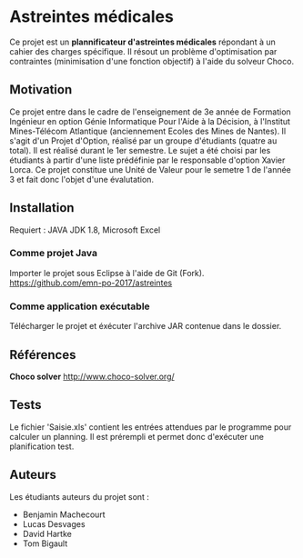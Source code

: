 # Astreintes médicales

Ce projet est un **plannificateur d'astreintes médicales** répondant à un cahier des charges spécifique. Il résout un problème d'optimisation par contraintes (minimisation d'une fonction objectif) à l'aide du solveur Choco.

## Motivation

Ce projet entre dans le cadre de l'enseignement de 3e année de Formation Ingénieur en option Génie Informatique Pour l'Aide à la Décision, à l'Institut Mines-Télécom Atlantique (anciennement Ecoles des Mines de Nantes). Il s'agit d'un Projet d'Option, réalisé par un groupe d'étudiants (quatre au total). Il est réalisé durant le 1er semestre. Le sujet a été choisi par les étudiants à partir d'une liste prédéfinie par le responsable d'option Xavier Lorca. Ce projet constitue une Unité de Valeur pour le semetre 1 de l'année 3 et fait donc l'objet d'une évalutation.

## Installation

Requiert : JAVA JDK 1.8, Microsoft Excel

### Comme projet Java

Importer le projet sous Eclipse à l'aide de Git (Fork).
<https://github.com/emn-po-2017/astreintes>

### Comme application exécutable

Télécharger le projet et éxécuter l'archive JAR contenue dans le dossier.

## Références

**Choco solver**
<http://www.choco-solver.org/>

## Tests

Le fichier 'Saisie.xls' contient les entrées attendues par le programme pour calculer un planning. Il est prérempli et permet donc d'exécuter une planification test. 

## Auteurs

Les étudiants auteurs du projet sont :
* Benjamin Machecourt
* Lucas Desvages
* David Hartke
* Tom Bigault
